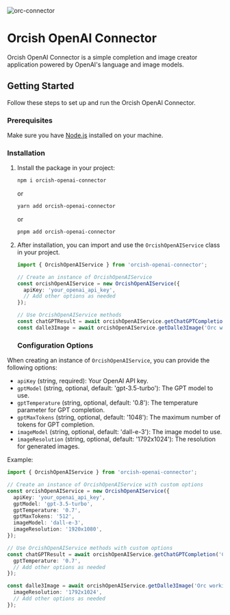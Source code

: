 ![orc-connector](https://github.com/TheOrcDev/orcish-openai-connector/assets/7549148/9612d9ac-bb86-4204-a15a-9e2983deda3f)

# Orcish OpenAI Connector

Orcish OpenAI Connector is a simple completion and image creator application powered by OpenAI's language and image models.

## Getting Started

Follow these steps to set up and run the Orcish OpenAI Connector.

### Prerequisites

Make sure you have [Node.js](https://nodejs.org/) installed on your machine.

### Installation

1. Install the package in your project:

    ```bash
    npm i orcish-openai-connector
    ```

    or

    ```bash
    yarn add orcish-openai-connector
    ```

    or

    ```bash
    pnpm add orcish-openai-connector
    ```

2. After installation, you can import and use the `OrcishOpenAIService` class in your project.

    ```typescript
    import { OrcishOpenAIService } from 'orcish-openai-connector';

    // Create an instance of OrcishOpenAIService
    const orcishOpenAIService = new OrcishOpenAIService({
      apiKey: 'your_openai_api_key',
      // Add other options as needed
    });

    // Use OrcishOpenAIService methods
    const chatGPTResult = await orcishOpenAIService.getChatGPTCompletion('Cool orcish name');
    const dalle3Image = await orcishOpenAIService.getDalle3Image('Orc working on a computer');
    ```

    ### Configuration Options

When creating an instance of `OrcishOpenAIService`, you can provide the following options:

- `apiKey` (string, required): Your OpenAI API key.
- `gptModel` (string, optional, default: 'gpt-3.5-turbo'): The GPT model to use.
- `gptTemperature` (string, optional, default: '0.8'): The temperature parameter for GPT completion.
- `gptMaxTokens` (string, optional, default: '1048'): The maximum number of tokens for GPT completion.
- `imageModel` (string, optional, default: 'dall-e-3'): The image model to use.
- `imageResolution` (string, optional, default: '1792x1024'): The resolution for generated images.

Example:

```typescript
import { OrcishOpenAIService } from 'orcish-openai-connector';

// Create an instance of OrcishOpenAIService with custom options
const orcishOpenAIService = new OrcishOpenAIService({
  apiKey: 'your_openai_api_key',
  gptModel: 'gpt-3.5-turbo',
  gptTemperature: '0.7',
  gptMaxTokens: '512',
  imageModel: 'dall-e-3',
  imageResolution: '1920x1080',
});

// Use OrcishOpenAIService methods with custom options
const chatGPTResult = await orcishOpenAIService.getChatGPTCompletion('Cool orcish name', {
  gptTemperature: '0.7',
  // Add other options as needed
});

const dalle3Image = await orcishOpenAIService.getDalle3Image('Orc working on a computer', {
  imageResolution: '1792x1024',
  // Add other options as needed
});
```

